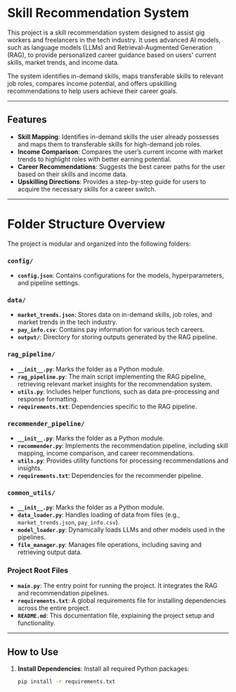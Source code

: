 # Skill Recommendation System

This project is a skill recommendation system designed to assist gig workers and freelancers in the tech industry. It uses advanced AI models, such as language models (LLMs) and Retrieval-Augmented Generation (RAG), to provide personalized career guidance based on users' current skills, market trends, and income data. 

The system identifies in-demand skills, maps transferable skills to relevant job roles, compares income potential, and offers upskilling recommendations to help users achieve their career goals.

---

## Features

- **Skill Mapping**: Identifies in-demand skills the user already possesses and maps them to transferable skills for high-demand job roles.
- **Income Comparison**: Compares the user’s current income with market trends to highlight roles with better earning potential.
- **Career Recommendations**: Suggests the best career paths for the user based on their skills and income data.
- **Upskilling Directions**: Provides a step-by-step guide for users to acquire the necessary skills for a career switch.

---

# Folder Structure Overview

The project is modular and organized into the following folders:

### **`config/`**
- **`config.json`**: Contains configurations for the models, hyperparameters, and pipeline settings.

### **`data/`**
- **`market_trends.json`**: Stores data on in-demand skills, job roles, and market trends in the tech industry.
- **`pay_info.csv`**: Contains pay information for various tech careers.
- **`output/`**: Directory for storing outputs generated by the RAG pipeline.

### **`rag_pipeline/`**
- **`__init__.py`**: Marks the folder as a Python module.
- **`rag_pipeline.py`**: The main script implementing the RAG pipeline, retrieving relevant market insights for the recommendation system.
- **`utils.py`**: Includes helper functions, such as data pre-processing and response formatting.
- **`requirements.txt`**: Dependencies specific to the RAG pipeline.

### **`recommender_pipeline/`**
- **`__init__.py`**: Marks the folder as a Python module.
- **`recommender.py`**: Implements the recommendation pipeline, including skill mapping, income comparison, and career recommendations.
- **`utils.py`**: Provides utility functions for processing recommendations and insights.
- **`requirements.txt`**: Dependencies for the recommender pipeline.

### **`common_utils/`**
- **`__init__.py`**: Marks the folder as a Python module.
- **`data_loader.py`**: Handles loading of data from files (e.g., `market_trends.json`, `pay_info.csv`).
- **`model_loader.py`**: Dynamically loads LLMs and other models used in the pipelines.
- **`file_manager.py`**: Manages file operations, including saving and retrieving output data.

### **Project Root Files**
- **`main.py`**: The entry point for running the project. It integrates the RAG and recommendation pipelines.
- **`requirements.txt`**: A global requirements file for installing dependencies across the entire project.
- **`README.md`**: This documentation file, explaining the project setup and functionality.

---

## How to Use

1. **Install Dependencies**:
   Install all required Python packages:
   ```bash
   pip install -r requirements.txt
